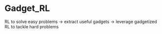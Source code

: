 # Gadget_RL
RL to solve easy problems -> extract useful gadgets -> leverage gadgetized RL to tackle hard problems

